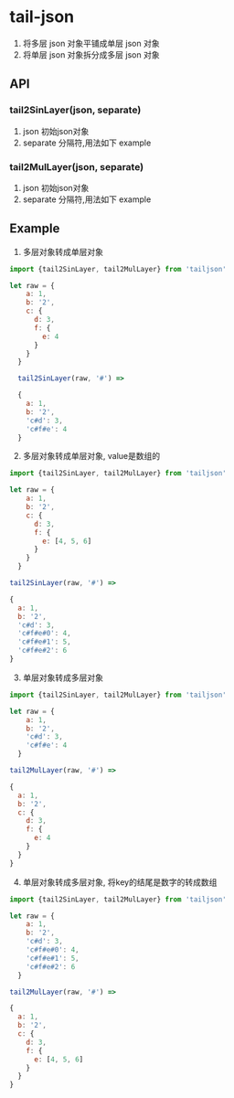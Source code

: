 # tail-json

1. 将多层 json 对象平铺成单层 json 对象
2. 将单层 json 对象拆分成多层 json 对象


## API

### tail2SinLayer(json, separate)
 1. json 初始json对象
 2. separate 分隔符,用法如下 example


### tail2MulLayer(json, separate)
 1. json 初始json对象
 2. separate 分隔符,用法如下 example

## Example

1. 多层对象转成单层对象

```js
import {tail2SinLayer, tail2MulLayer} from 'tailjson'

let raw = {
    a: 1,
    b: '2',
    c: {
      d: 3,
      f: {
        e: 4
      }
    }
  }

  tail2SinLayer(raw, '#') =>

  {
    a: 1,
    b: '2',
    'c#d': 3,
    'c#f#e': 4
  }

```

2. 多层对象转成单层对象, value是数组的

```js
import {tail2SinLayer, tail2MulLayer} from 'tailjson'

let raw = {
    a: 1,
    b: '2',
    c: {
      d: 3,
      f: {
        e: [4, 5, 6]
      }
    }
  }

tail2SinLayer(raw, '#') =>

{
  a: 1,
  b: '2',
  'c#d': 3,
  'c#f#e#0': 4,
  'c#f#e#1': 5,
  'c#f#e#2': 6
}

```

3. 单层对象转成多层对象
  

```js
import {tail2SinLayer, tail2MulLayer} from 'tailjson'

let raw = {
    a: 1,
    b: '2',
    'c#d': 3,
    'c#f#e': 4
  }

tail2MulLayer(raw, '#') =>

{
  a: 1,
  b: '2',
  c: {
    d: 3,
    f: {
      e: 4
    }
  }
}

```

4. 单层对象转成多层对象, 将key的结尾是数字的转成数组

```js
import {tail2SinLayer, tail2MulLayer} from 'tailjson'

let raw = {
    a: 1,
    b: '2',
    'c#d': 3,
    'c#f#e#0': 4,
    'c#f#e#1': 5,
    'c#f#e#2': 6
  }

tail2MulLayer(raw, '#') =>

{
  a: 1,
  b: '2',
  c: {
    d: 3,
    f: {
      e: [4, 5, 6]
    }
  }
}

```